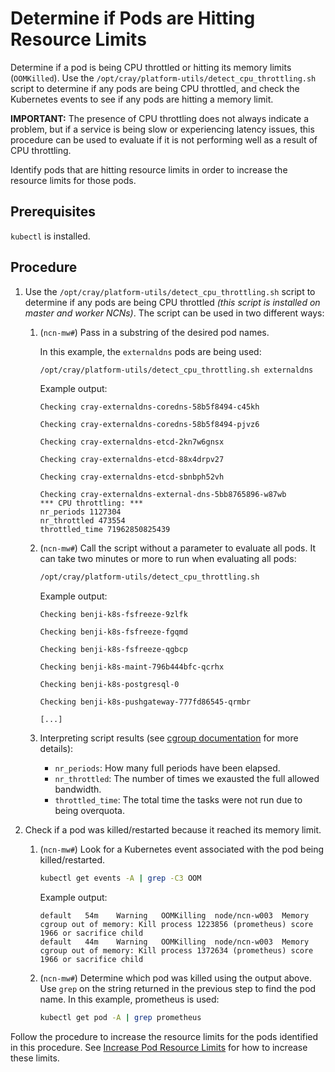 # Determine if Pods are Hitting Resource Limits

Determine if a pod is being CPU throttled or hitting its memory limits (`OOMKilled`).
Use the `/opt/cray/platform-utils/detect_cpu_throttling.sh` script to determine if any pods are being CPU throttled, and check the Kubernetes events to see if any pods are hitting a memory limit.

**IMPORTANT:** The presence of CPU throttling does not always indicate a problem, but if a service is being slow or experiencing latency issues,
this procedure can be used to evaluate if it is not performing well as a result of CPU throttling.

Identify pods that are hitting resource limits in order to increase the resource limits for those pods.

## Prerequisites

`kubectl` is installed.

## Procedure

1. Use the `/opt/cray/platform-utils/detect_cpu_throttling.sh` script to determine if any pods are being CPU throttled _(this script is installed on master and worker NCNs)_.  The script can be used in two different ways:

    1. (`ncn-mw#`) Pass in a substring of the desired pod names.

       In this example, the `externaldns` pods are being used:

       ```bash
       /opt/cray/platform-utils/detect_cpu_throttling.sh externaldns
       ```

       Example output:

       ```text
       Checking cray-externaldns-coredns-58b5f8494-c45kh

       Checking cray-externaldns-coredns-58b5f8494-pjvz6

       Checking cray-externaldns-etcd-2kn7w6gnsx

       Checking cray-externaldns-etcd-88x4drpv27

       Checking cray-externaldns-etcd-sbnbph52vh

       Checking cray-externaldns-external-dns-5bb8765896-w87wb
       *** CPU throttling: ***
       nr_periods 1127304
       nr_throttled 473554
       throttled_time 71962850825439
       ```

    1. (`ncn-mw#`) Call the script without a parameter to evaluate all pods.  It can take two minutes or more to run when evaluating all pods:

       ```bash
       /opt/cray/platform-utils/detect_cpu_throttling.sh
       ```

       Example output:

       ```text
       Checking benji-k8s-fsfreeze-9zlfk

       Checking benji-k8s-fsfreeze-fgqmd

       Checking benji-k8s-fsfreeze-qgbcp

       Checking benji-k8s-maint-796b444bfc-qcrhx

       Checking benji-k8s-postgresql-0

       Checking benji-k8s-pushgateway-777fd86545-qrmbr

       [...]
       ```

    1. Interpreting script results (see [cgroup documentation](https://kernel.googlesource.com/pub/scm/linux/kernel/git/glommer/memcg/+/cpu_stat/Documentation/cgroups/cpu.txt) for more details):

       * `nr_periods`: How many full periods have been elapsed.
       * `nr_throttled`: The number of times we exausted the full allowed bandwidth.
       * `throttled_time`: The total time the tasks were not run due to being overquota.

1. Check if a pod was killed/restarted because it reached its memory limit.

    1. (`ncn-mw#`) Look for a Kubernetes event associated with the pod being killed/restarted.

       ```bash
       kubectl get events -A | grep -C3 OOM
       ```

       Example output:

       ```text
       default   54m    Warning   OOMKilling  node/ncn-w003  Memory cgroup out of memory: Kill process 1223856 (prometheus) score 1966 or sacrifice child
       default   44m    Warning   OOMKilling  node/ncn-w003  Memory cgroup out of memory: Kill process 1372634 (prometheus) score 1966 or sacrifice child
       ```

    1. (`ncn-mw#`) Determine which pod was killed using the output above. Use `grep` on the string returned in the previous step to find the pod name. In this example, prometheus is used:

       ```bash
       kubectl get pod -A | grep prometheus
       ```

Follow the procedure to increase the resource limits for the pods identified in this procedure. See [Increase Pod Resource Limits](Increase_Pod_Resource_Limits.md) for how to increase these limits.
